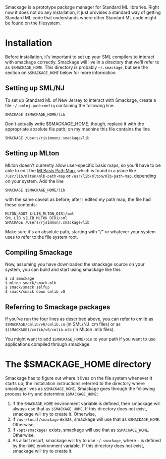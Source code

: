 Smackage is a prototype package manager for Standard ML libraries. Right now 
it does not do any installation, it just provides a standard way of getting
Standard ML code that understands where other Standard ML code might be found
on the filesystem.

Installation
============
Before installation, it's important to set up your SML compilers to interact
with smackage correctly. Smackage will live in a directory that we'll refer to
as `$SMACKAGE_HOME`. This directory is probably `~/.smackage`, but see the 
section on `$SMACKAGE_HOME` below for more information. 

Setting up SML/NJ
-----------------
To set up Standard ML of New Jersey to interact with Smackage, create a file
`~/.smlnj-pathconfig` containing the following line:

    SMACKAGE $SMACKAGE_HOME/lib

Don't actually write $SMACKAGE_HOME, though, replace it with the appropriate
absolute file path; on my machine this file contains the line

    SMACKAGE /Users/rjsimmon/.smackage/lib

Setting up MLton
----------------
MLton doesn't currently allow user-specific basis maps, so you'll have to be
able to edit the [MLBasis Path Map](http://mlton.org/MLBasisPathMap), which
is found in a place like `/usr/lib/mlton/mlb-path-map` or 
`/usr/lib/mlton/mlb-path-map`, depending on your system. Add the line

    SMACKAGE $SMACKAGE_HOME/lib

with the same caveat as before; after I edited my path map, the file 
had these contents:

    MLTON_ROOT $(LIB_MLTON_DIR)/sml
    SML_LIB $(LIB_MLTON_DIR)/sml
    SMACKAGE /Users/rjsimmon/.smackage/lib
    
Make sure it's an absolute path, starting with "/" or whatever your system
uses to refer to the file system root.

Compiling Smackage
------------------
Now, assuming you have downloaded the smackage source on your system, you can
build and start using smackage like this:
   
    $ cd smackage
    $ mlton smack/smack.mlb
    $ smack/smack selfup
    $ smack/smack down cmlib v0

Referring to Smackage packages
------------------------------
If you've run the four lines as described above, you can refer to cmlib as 
`$SMACKAGE/cmlib/v0/cmlib.cm` (in SML/NJ .cm files) or as 
`$(SMACKAGE)/cmlib/v0/cmlib.mlb` (in MLton .mlb files).

You might want to add `$SMACKAGE_HOME/bin` to your path if you want to use 
applications compiled through smackage.

The $SMACKAGE_HOME directory
============================
Smackage has to figure out where it lives on the file system whenever it
starts up; the installation instructions referred to the directory where
smackage lives as `$SMACKAGE_HOME`. Smackage goes through the following process
to try and determine `$SMACKAGE_HOME`:

 1. If the `SMACKAGE_HOME` environment variable is defined, then smackage will
    always use that as `$SMACKAGE_HOME`. If this directory does not 
    exist, smackage will try to create it. Otherwise,
 2. If `/usr/local/smackage` exists, smackage will use that as
    `$SMACKAGE_HOME`. Otherwise,
 3. If `/opt/smackage/` exists, smackage will use that as
    `$SMACKAGE_HOME`. Otherwise,
 4. As a last resort, smackage will try to use `~/.smackage`, where `~` is 
    defined by the `HOME` environment variable. If this directory does not 
    exist, smackage will try to create it. 

